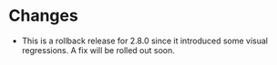 # Changes
- This is a rollback release for 2.8.0 since it introduced some visual regressions. A fix will be rolled out soon.

